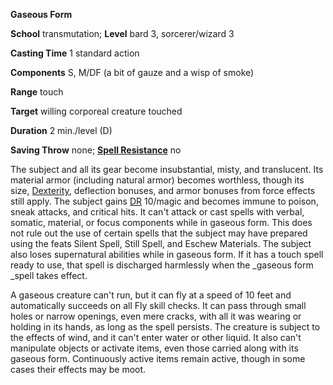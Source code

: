  **Gaseous Form**

**School** transmutation; **Level** bard 3, sorcerer/wizard 3

**Casting Time** 1 standard action

**Components** S, M/DF (a bit of gauze and a wisp of smoke)

**Range** touch

**Target** willing corporeal creature touched

**Duration** 2 min./level (D)

**Saving Throw** none; **[Spell Resistance](../glossary#_spell-resistance)** no

The subject and all its gear become insubstantial, misty, and translucent. Its material armor (including natural armor) becomes worthless, though its size, [Dexterity](../gettingStarted#_dexterity), deflection bonuses, and armor bonuses from force effects still apply. The subject gains [DR](../glossary#_damage-reduction) 10/magic and becomes immune to poison, sneak attacks, and critical hits. It can't attack or cast spells with verbal, somatic, material, or focus components while in gaseous form. This does not rule out the use of certain spells that the subject may have prepared using the feats Silent Spell, Still Spell, and Eschew Materials. The subject also loses supernatural abilities while in gaseous form. If it has a touch spell ready to use, that spell is discharged harmlessly when the _gaseous form _spell takes effect.

A gaseous creature can't run, but it can fly at a speed of 10 feet and automatically succeeds on all Fly skill checks. It can pass through small holes or narrow openings, even mere cracks, with all it was wearing or holding in its hands, as long as the spell persists. The creature is subject to the effects of wind, and it can't enter water or other liquid. It also can't manipulate objects or activate items, even those carried along with its gaseous form. Continuously active items remain active, though in some cases their effects may be moot.

